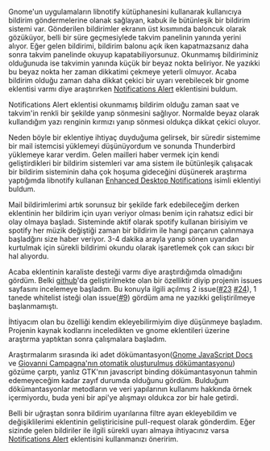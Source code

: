 <!--
.. title: Gnome Bildirim Uyarıları
.. slug: gnome-bildirimleri-uyarilari
.. date: 2016-05-14 04:11:51 UTC+03:00
.. tags:
.. category:
.. link:
.. description:
.. type: text
-->

Gnome'un uygulamaların libnotify kütüphanesini kullanarak kullanıcıya bildirim göndermelerine olanak sağlayan, kabuk ile bütünleşik bir bildirim sistemi var. Gönderilen bildirimler ekranın üst kısımında baloncuk olarak gözüküyor, belli bir süre geçmesiylede takvim panelinin yanında yerini alıyor. Eğer gelen bildirimi, bildirim balonu açık iken kapatmazsanız daha sonra takvim panelinde okuyup kapatabiliyorsunuz. Okunmamış bildiriminiz olduğunuda ise takvimin yanında küçük bir beyaz nokta beliriyor. Ne yazıkki bu beyaz nokta her zaman dikkatimi çekmeye yeterli olmuyor.<!-- TEASER_END --> Acaba bildirim olduğu zaman daha dikkat çekici bir uyarı verebilecek bir gnome eklentisi varmı diye araştırırken [Notifications Alert] eklentisini buldum.

Notifications Alert eklentisi okunmamış bildirim olduğu zaman saat ve takvim'in renkli bir şekilde yanıp sönmesini sağlıyor. Normalde beyaz olarak kullandığım yazı renginin kırmızı yanıp sönmesi oldukça dikkat çekici oluyor.

Neden böyle bir eklentiye ihtiyaç duyduğuma gelirsek, bir süredir sistemime bir mail istemcisi yüklemeyi düşünüyordum ve sonunda Thunderbird yüklemeye karar verdim. Gelen mailleri haber vermek için kendi geliştirdikleri bir bildirim sistemleri var ama sistem ile bütünleşik çalışacak bir bildirim sisteminin daha çok hoşuma gideceğini düşünerek araştırma yaptığımda libnotify kullanan [Enhanced Desktop Notifications] isimli eklentiyi buldum.

Mail bildirimlerimi artık sorunsuz bir şekilde fark edebileceğim derken eklentinin her bildirim için uyarı veriyor olması benim için rahatsız edici bir olay olmaya başladı. Sisteminde aktif olarak spotify kullanan birisiyim ve spotify her müzik değiştiği zaman bir bildirim ile hangi parçanın çalınmaya başladğını size haber veriyor. 3-4 dakika arayla yanıp sönen uyarıdan kurtulmak için sürekli bildirimi okundu olarak işaretlemek çok can sıkıcı bir hal alıyordu.

Acaba eklentinin karaliste desteği varmı diye araştırdığımda olmadığını gördüm. Belki [github][gnome-shell-notifications-alert]'da geliştirilmekte olan bir özelliktir diyip projenin issues sayfasını incelemeye başladım. Bu konuyla ilgili açılmış 2 issue([\#23][23] [\#24][24]), 1 tanede whitelist isteği olan issue([\#9][9]) gördüm ama ne yazıkki geliştirilmeye başlanmamıştı.

İhtiyacım olan bu özelliği kendim ekleyebilirmiyim diye düşünmeye başladım. Projenin kaynak kodlarını inceledikten ve gnome eklentileri üzerine araştırma yaptıktan sonra çalışmalara başladım.

Araştırmalarım sırasında iki adet dökümantasyon([Gnome JavaScript Docs][doc2] ve [Giovanni Campagna'nın otomatik oluşturulmuş dökümantasyonu][doc1]) gözüme çarptı, yanlız GTK'nın javascript binding dökümantasyonun tahmin edemeyeceğim kadar zayıf durumda olduğunu gördüm. Bulduğum dökümantasyonlar metodların ve veri yapılarının kullanımı hakkında örnek içermiyordu, buda yeni bir api'ye alışmayı oldukca zor bir hale getirdi.

Belli bir uğraştan sonra bildirim uyarılarına filtre ayarı ekleyebildim ve değişiklilerimi eklentinin geliştiricisine pull-request olarak gönderdim. Eğer sizinde gelen bildiriler ile ilgili sürekli uyarı almaya ihtiyacınız varsa [Notifications Alert] eklentisini kullanmanızı öneririm.


[gnome-shell-notifications-alert]: https://github.com/hackedbellini/gnome-shell-notifications-alert
[Enhanced Desktop Notifications]: https://addons.mozilla.org/en-US/thunderbird/addon/enhanced-desktop-notifications/
[Notifications Alert]: https://extensions.gnome.org/extension/258/notifications-alert-on-user-menu/

[9]: https://github.com/hackedbellini/gnome-shell-notifications-alert/issues/9
[23]: https://github.com/hackedbellini/gnome-shell-notifications-alert/issues/23
[24]: https://github.com/hackedbellini/gnome-shell-notifications-alert/issues/24

[doc1]: https://people.gnome.org/~gcampagna/docs/
[doc2]: http://docs.ptomato.name:9292/
